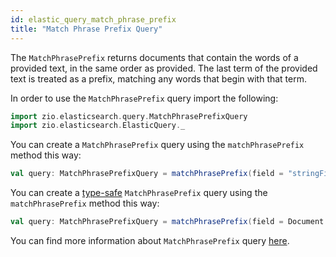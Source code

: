 ```yaml
---
id: elastic_query_match_phrase_prefix
title: "Match Phrase Prefix Query"
---
```


The `MatchPhrasePrefix` returns documents that contain the words of a provided text, in the same order as provided. 
The last term of the provided text is treated as a prefix, matching any words that begin with that term.

In order to use the `MatchPhrasePrefix` query import the following:
```scala
import zio.elasticsearch.query.MatchPhrasePrefixQuery
import zio.elasticsearch.ElasticQuery._
```

You can create a `MatchPhrasePrefix` query using the `matchPhrasePrefix` method this way:
```scala
val query: MatchPhrasePrefixQuery = matchPhrasePrefix(field = "stringField", value = "test")
```

You can create a [type-safe](https://lambdaworks.github.io/zio-elasticsearch/overview/overview_zio_prelude_schema) `MatchPhrasePrefix` query using the `matchPhrasePrefix` method this way:
```scala
val query: MatchPhrasePrefixQuery = matchPhrasePrefix(field = Document.stringField, value = "test")
```

You can find more information about `MatchPhrasePrefix` query [here](https://www.elastic.co/guide/en/elasticsearch/reference/7.17/query-dsl-match-query-phrase-prefix.html).

